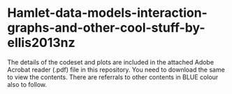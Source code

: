 # Hamlet-data-models-interaction-graphs-and-other-cool-stuff-by-ellis2013nz
The details of the codeset and plots are included in the attached Adobe Acrobat reader (.pdf) file in this repository. 
You need to download the same to view the contents. There are referrals to other contents in BLUE colour also to follow.
